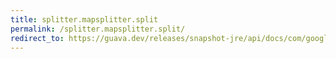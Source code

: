 ```yaml
---
title: splitter.mapsplitter.split
permalink: /splitter.mapsplitter.split/
redirect_to: https://guava.dev/releases/snapshot-jre/api/docs/com/google/common/base/Splitter.MapSplitter.html#split-java.lang.CharSequence-
---
```

